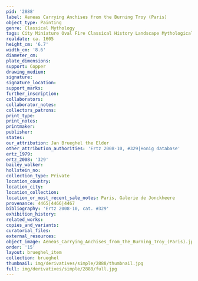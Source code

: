 ```yaml
---
pid: '2888'
label: Aeneas Carrying Anchises from the Burning Troy (Paris)
object_type: Painting
genre: Classical Mythology
tags: City Miniature Oval Fire Classical History Landscape Mythological
realdate: ca. 1605
height_cm: '6.7'
width_cm: '8.6'
diameter_cm: 
plate_dimensions: 
support: Copper
drawing_medium: 
signature: 
signature_location: 
support_marks: 
further_inscription: 
collaborators: 
collaborator_notes: 
collectors_patrons: 
print_type: 
print_notes: 
printmaker: 
publisher: 
states: 
our_attribution: Jan Brueghel the Elder
other_attribution_authorities: 'Ertz 2008-10, #329|Honig database'
ertz_1979: 
ertz_2008: '329'
bailey_walker: 
hollstein_no: 
collection_type: Private
location_country: 
location_city: 
location_collection: 
location_or_most_recent_sale_notes: Paris, Galerie de Jonckheere
provenance: 4465|4466|4467
bibliography: 'Ertz 2008-10, cat. #329'
exhibition_history: 
related_works: 
copies_and_variants: 
curatorial_files: 
external_resources: 
object_image: Aeneas_Carrying_Anchises_from_the_Burning_Troy_(Paris).jpg
order: '15'
layout: brueghel_item
collection: brueghel
thumbnail: img/derivatives/simple/2888/thumbnail.jpg
full: img/derivatives/simple/2888/full.jpg
---
```

